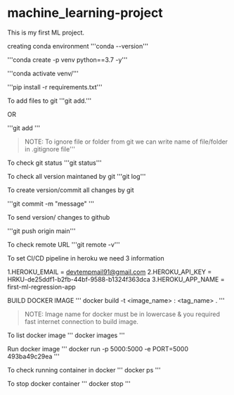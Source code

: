 # machine_learning-project
This is my first ML project.


creating conda environment 
'''conda --version'''

'''conda create -p venv python==3.7 -y'''

'''conda activate venv/'''

'''pip install -r requirements.txt'''

To add files to git 
'''git add.'''

OR

'''git add <file name>'''

> NOTE: To ignore file or folder from git we can write name of file/folder in .gitignore file'''

To check git status
'''git status'''

To check all version maintaned by git
'''git log'''

To create version/commit all changes by git 

'''git commit -m "message" '''

To send version/ changes to github

'''git push origin main'''

To check remote URL
'''git remote -v'''

To set CI/CD pipeline in heroku we need 3 information

1.HEROKU_EMAIL = devtempmail91@gmail.com
2.HEROKU_API_KEY = HRKU-de25ddf1-b2fb-44bf-9588-b1324f363dca
3.HEROKU_APP_NAME = first-ml-regression-app

BUILD DOCKER IMAGE
'''
docker build -t <image_name> : <tag_name> .
'''
> NOTE: Image name for docker must be in lowercase & you required fast internet connection to build image. 

To list docker image
'''
docker images
'''

Run docker image
'''
docker run -p 5000:5000 -e PORT=5000 493ba49c29ea
'''

To check running container in docker 
'''
docker ps
'''

To stop docker container
'''
docker stop <container id>
'''
